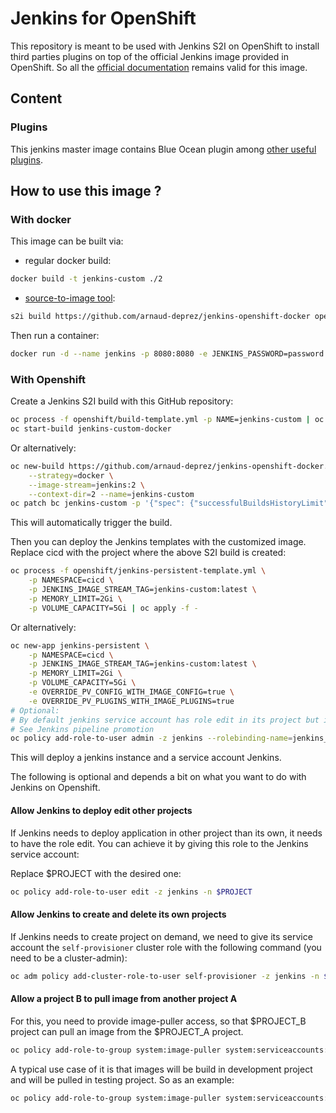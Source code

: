 # Jenkins for OpenShift

This repository is meant to be used with Jenkins S2I on OpenShift to install third parties plugins 
on top of the official Jenkins image provided in OpenShift.
So all the [official documentation](https://github.com/openshift/jenkins) remains valid for this image.

## Content

### Plugins

This jenkins master image contains Blue Ocean plugin among [other useful plugins](plugins.txt).

## How to use this image ?

### With docker

This image can be built via: 
* regular docker build:

```sh
docker build -t jenkins-custom ./2
```

* [source-to-image tool](https://github.com/openshift/source-to-image):

```sh
s2i build https://github.com/arnaud-deprez/jenkins-openshift-docker openshift/jenkins-2-centos7:latest jenkins-custom --context-dir=./2
```

Then run a container: 

```sh
docker run -d --name jenkins -p 8080:8080 -e JENKINS_PASSWORD=password -e OPENSHIFT_ENABLE_OAUTH=false jenkins-custom
```

### With Openshift

Create a Jenkins S2I build with this GitHub repository:

```sh
oc process -f openshift/build-template.yml -p NAME=jenkins-custom | oc apply -f -
oc start-build jenkins-custom-docker
```

Or alternatively:

```sh
oc new-build https://github.com/arnaud-deprez/jenkins-openshift-docker.git \
    --strategy=docker \
    --image-stream=jenkins:2 \
    --context-dir=2 --name=jenkins-custom
oc patch bc jenkins-custom -p '{"spec": {"successfulBuildsHistoryLimit": 1, "failedBuildsHistoryLimit": 1}}'
```

This will automatically trigger the build.

Then you can deploy the Jenkins templates with the customized image. Replace cicd
with the project where the above S2I build is created:

```sh
oc process -f openshift/jenkins-persistent-template.yml \
    -p NAMESPACE=cicd \
    -p JENKINS_IMAGE_STREAM_TAG=jenkins-custom:latest \
    -p MEMORY_LIMIT=2Gi \
    -p VOLUME_CAPACITY=5Gi | oc apply -f -
```

Or alternatively:

```sh
oc new-app jenkins-persistent \
    -p NAMESPACE=cicd \
    -p JENKINS_IMAGE_STREAM_TAG=jenkins-custom:latest \
    -p MEMORY_LIMIT=2Gi \
    -p VOLUME_CAPACITY=5Gi \
    -e OVERRIDE_PV_CONFIG_WITH_IMAGE_CONFIG=true \
    -e OVERRIDE_PV_PLUGINS_WITH_IMAGE_PLUGINS=true
# Optional:
# By default jenkins service account has role edit in its project but it might be interesting to give him the admin role in its project
# See Jenkins pipeline promotion
oc policy add-role-to-user admin -z jenkins --rolebinding-name=jenkins_admin -n cicd
```

This will deploy a jenkins instance and a service account Jenkins.

The following is optional and depends a bit on what you want to do with Jenkins on Openshift.

#### Allow Jenkins to deploy edit other projects

If Jenkins needs to deploy application in other project than its own, it needs to have the role edit.
You can achieve it by giving this role to the Jenkins service account:

Replace $PROJECT with the desired one:

```sh
oc policy add-role-to-user edit -z jenkins -n $PROJECT
```

#### Allow Jenkins to create and delete its own projects

If Jenkins needs to create project on demand, we need to give its service account the `self-provisioner` cluster role with 
the following command (you need to be a cluster-admin):

```sh
oc adm policy add-cluster-role-to-user self-provisioner -z jenkins -n $PROJECT
```

#### Allow a project B to pull image from another project A

For this, you need to provide image-puller access, so that $PROJECT_B project can pull an image from the $PROJECT_A project.

```sh
oc policy add-role-to-group system:image-puller system:serviceaccounts:$PROJECT_B -n $PROJECT_A
```

A typical use case of it is that images will be build in development project and will be pulled in testing project.
So as an example:

```sh
oc policy add-role-to-group system:image-puller system:serviceaccounts:testing -n development
```